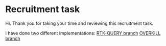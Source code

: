 # Recruitment task

Hi. Thank you for taking your time and reviewing this recruitment task.

I have done two different implementations:
[RTK-QUERY branch](https://github.com/skayka/rn-recruitment-task/tree/RTK-query)
[OVERKILL branch](https://github.com/skayka/rn-recruitment-task/tree/overkill)
